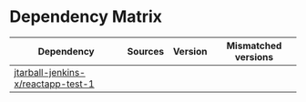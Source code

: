 # Dependency Matrix

Dependency | Sources | Version | Mismatched versions
---------- | ------- | ------- | -------------------
[jtarball-jenkins-x/reactapp-test-1](https://github.com/jtarball-jenkins-x/reactapp-test-1.git) |  | []() | 
